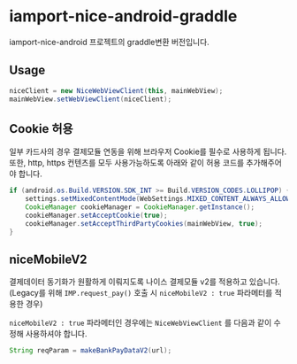 # iamport-nice-android-graddle
iamport-nice-android 프로젝트의 graddle변환 버전입니다.

## Usage  

```java
niceClient = new NiceWebViewClient(this, mainWebView);
mainWebView.setWebViewClient(niceClient);
```

## Cookie 허용  
일부 카드사의 경우 결제모듈 연동을 위해 브라우저 Cookie를 필수로 사용하게 됩니다. 또한, http, https 컨텐츠를 모두 사용가능하도록 아래와 같이 허용 코드를 추가해주어야 합니다. 

```java
if (android.os.Build.VERSION.SDK_INT >= Build.VERSION_CODES.LOLLIPOP) {
	settings.setMixedContentMode(WebSettings.MIXED_CONTENT_ALWAYS_ALLOW);
	CookieManager cookieManager = CookieManager.getInstance();
	cookieManager.setAcceptCookie(true);
	cookieManager.setAcceptThirdPartyCookies(mainWebView, true);
}
```

## niceMobileV2  
결제데이터 동기화가 원활하게 이뤄지도록 나이스 결제모듈 v2를 적용하고 있습니다. (Legacy를 위해 `IMP.request_pay()` 호출 시 `niceMobileV2 : true` 파라메터를 적용한 경우)

`niceMobileV2 : true` 파라메터인 경우에는 `NiceWebViewClient` 를 다음과 같이 수정해 사용하셔야 합니다.  

```java
String reqParam = makeBankPayDataV2(url);
```